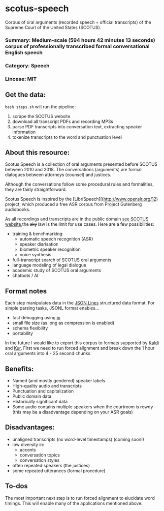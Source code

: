 # scotus-speech
Corpus of oral arguments (recorded speech + official transcripts) of the Supreme Court of the United States (SCOTUS).

<!-- ### Identifier: SCOTUS -->
### Summary: Medium-scale (594 hours 42 minutes 13 seconds) corpus of professionally transcribed formal conversational English speech
### Category: Speech
### Lincese: MIT
<!-- ### Download mirrors: TBD -->

## Get the data:
`bash steps.sh` will run the pipeline:

1. scrape the SCOTUS website
2. download all transcript PDFs and recording MP3s
3. parse PDF transcripts into conversation text, extracting speaker information
4. tokenize transcripts to the word and punctuation level


## About this resource:
Scotus Speech is a collection of oral arguments presented before SCOTUS between 2010 and 2018. The conversations (arguments) are formal dialogues between attorneys (counsel) and justices.

Although the conversations follow some procedural rules and formalities, they are fairly straightforward.

Scotus Speech is inspired by the [LibriSpeech][(http://www.openslr.org/12) project, which produced a free ASR corpus from Project Gutenberg audiobooks.

As all recordings and transcripts are in the public domain [see SCOTUS website](https://www.supremecourt.gov/oral_arguments/availabilityoforalargumenttranscripts.aspx),the <strike>sky</strike> law is the limit for use cases. Here are a few possibilities:

- training & benchmarking:
    - automatic speech recognition (ASR)
    - speaker diarisation 
    - biometric speaker recognition
    - voice synthesis
- full-transcript search of SCOTUS oral arguments
- language modeling of legal dialogue
- academic study of SCOTUS oral arguments
- chatbots / AI


## Format notes
Each step manipulates data in the [JSON Lines](http://jsonlines.org/) structured data format.
For simple parsing tasks, JSONL format enables...

- fast debugging using [jq](https://stedolan.github.io/jq/)
- small file size (as long as compression is enabled)
- schema flexibility
- portability

In the future I would like to export this corpus to formats supported by [Kaldi](http://kaldi-asr.org/doc/data_prep.html) and [Kur](https://kur.deepgram.com/in_depth_examples.html#deepgram10-speech-recognition). First we need to run forced alignment and break down the 1 hour oral arguments into 4 - 25 second chunks.

## Benefits:
- Named (and mostly gendered) speaker labels
- High-quality audio and transcripts
- Punctuation and capitalization
- Public domain data
- Historically significant data
- Some audio contains multiple speakers when the courtroom is rowdy (this may be a disadvantage depending on your ASR goals)

## Disadvantages:
- unaligned transcripts (no word-level timestamps) (coming soon!)
- low diversity in:
    - accents
    - conversation topics
    - conversation styles
- often repeated speakers (the justices)
- some repeated utterances (formal procedure)


## To-dos
The most important next step is to run forced alignment to elucidate word timings. This will enable many of the applications mentioned above.
